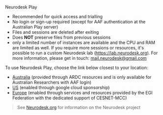
Neurodesk Play
- Recommended for quick access and trialling
- No login or sign-up required (except for AAF authentication at the Australian Play server)
- Files and sessions are deleted after exiting
- Does **NOT** preserve files from previous sessions
- only a limited number of instances are available and the CPU and RAM are limited as well. If you require more sessions or resources, it's possible to run a custom Neurodesk lab (https://lab.neurodesk.org). For more information, please get in touch: mail.neurodesk@gmail.com

To use Neurodesk Play, choose the link below closest to your location:

- [Australia](https://play.neurodesk.cloud.edu.au) (provided through ARDC resources and is only available for Australian Researchers with AAF login)
- [US](https://play-america.neurodesk.org) (enabled through google cloud sponsorship)
- [Europe](https://play-europe.neurodesk.org) (enabled through services and resources provided by the EGI Federation with the dedicated support of CESNET-MCC)

>  See [Neurodesk.org](https://www.neurodesk.org/docs/neurodesktop/getting-started/play) for information on the Neurodesk project
